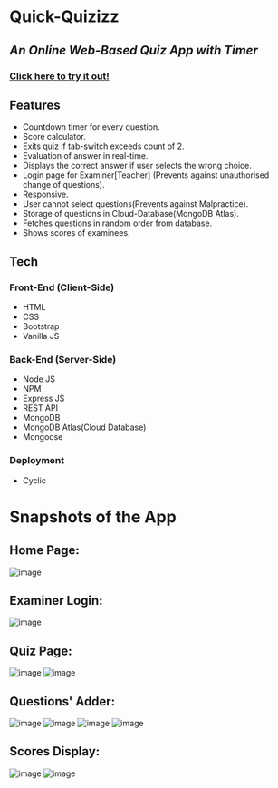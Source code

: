 # Quick-Quizizz

## _An Online Web-Based Quiz App with Timer_

### [Click here to try it out!](https://lazy-erin-seahorse-tux.cyclic.app/)

## Features

- Countdown timer for every question.
- Score calculator.
- Exits quiz if tab-switch exceeds count of 2.
- Evaluation of answer in real-time.
- Displays the correct answer if user selects the wrong choice.
- Login page for Examiner[Teacher] (Prevents against unauthorised change of questions).
- Responsive.
- User cannot select questions(Prevents against Malpractice).
- Storage of questions in Cloud-Database(MongoDB Atlas).
- Fetches questions in random order from database.
- Shows scores of examinees.


## Tech

### Front-End (Client-Side)
- HTML
- CSS
- Bootstrap
- Vanilla JS

### Back-End (Server-Side)
- Node JS
- NPM
- Express JS
- REST API
- MongoDB
- MongoDB Atlas(Cloud Database)
- Mongoose

### Deployment
- Cyclic

# Snapshots of the App
## Home Page:
![image](https://user-images.githubusercontent.com/89148170/205428912-d343c9a0-fde3-4307-afcd-cdcc22ee33c7.png)

## Examiner Login:
![image](https://user-images.githubusercontent.com/89148170/200059314-9e73b7d3-e467-476a-b0d4-f90c21092adc.png)

## Quiz Page:
![image](https://user-images.githubusercontent.com/89148170/200059672-b87fcd0c-cf33-432a-a8aa-0077a767611b.png)
![image](https://user-images.githubusercontent.com/89148170/200059941-c8426c64-000f-453f-a7fc-e6d74567f840.png)

## Questions' Adder:
![image](https://user-images.githubusercontent.com/89148170/200060396-19cef96e-21ca-4e1a-9321-72bac2d0bb12.png)
![image](https://user-images.githubusercontent.com/89148170/200060482-97853f3a-6e8c-4225-a6f7-3da52f2aa0cb.png)
![image](https://user-images.githubusercontent.com/89148170/200060580-372baa95-60cc-4d70-8ca7-13b6ae066614.png)
![image](https://user-images.githubusercontent.com/89148170/200060820-db05d988-77df-48b7-9e09-4bd26e45ccfc.png)

## Scores Display:
![image](https://user-images.githubusercontent.com/89148170/200061231-3f0b5f4f-630d-468b-a101-b960d8118198.png)
![image](https://user-images.githubusercontent.com/89148170/200061582-7751cb48-eb4a-42ed-a16d-49a9c25a7fe8.png)





